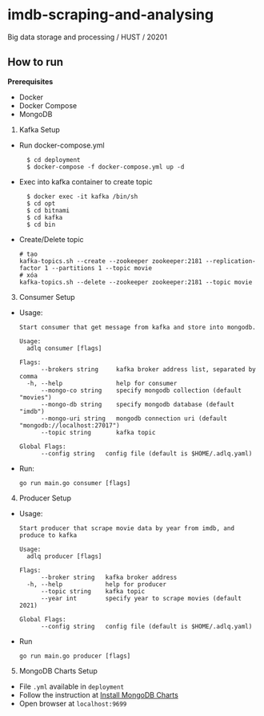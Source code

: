 # imdb-scraping-and-analysing

Big data storage and processing / HUST / 20201

## How to run

**Prerequisites**

- Docker
- Docker Compose
- MongoDB

1. Kafka Setup

- Run docker-compose.yml
  ```shell
    $ cd deployment
    $ docker-compose -f docker-compose.yml up -d
  ```
- Exec into kafka container to create topic
  ```shell
    $ docker exec -it kafka /bin/sh
    $ cd opt
    $ cd bitnami
    $ cd kafka
    $ cd bin
  ```
- Create/Delete topic
  ```shell
  # tạo
  kafka-topics.sh --create --zookeeper zookeeper:2181 --replication-factor 1 --partitions 1 --topic movie
  # xóa
  kafka-topics.sh --delete --zookeeper zookeeper:2181 --topic movie
  ```

3. Consumer Setup

* Usage:

    ```text
    Start consumer that get message from kafka and store into mongodb.
    
    Usage:
      adlq consumer [flags]
    
    Flags:
          --brokers string     kafka broker address list, separated by comma
      -h, --help               help for consumer
          --mongo-co string    specify mongodb collection (default "movies")
          --mongo-db string    specify mongodb database (default "imdb")
          --mongo-uri string   mongodb connection uri (default "mongodb://localhost:27017")
          --topic string       kafka topic
    
    Global Flags:
          --config string   config file (default is $HOME/.adlq.yaml)
    ```

* Run:

    ```shell
    go run main.go consumer [flags]
    ```

4. Producer Setup

* Usage:

    ```text
    Start producer that scrape movie data by year from imdb, and produce to kafka
    
    Usage:
      adlq producer [flags]
    
    Flags:
          --broker string   kafka broker address
      -h, --help            help for producer
          --topic string    kafka topic
          --year int        specify year to scrape movies (default 2021)
    
    Global Flags:
          --config string   config file (default is $HOME/.adlq.yaml)
    ```

* Run

    ```shell
    go run main.go producer [flags]
    ```

5. MongoDB Charts Setup

- File `.yml` available in `deployment`
- Follow the instruction at [Install MongoDB Charts](https://docs.mongodb.com/charts/current/installation/)
- Open browser at `localhost:9699`